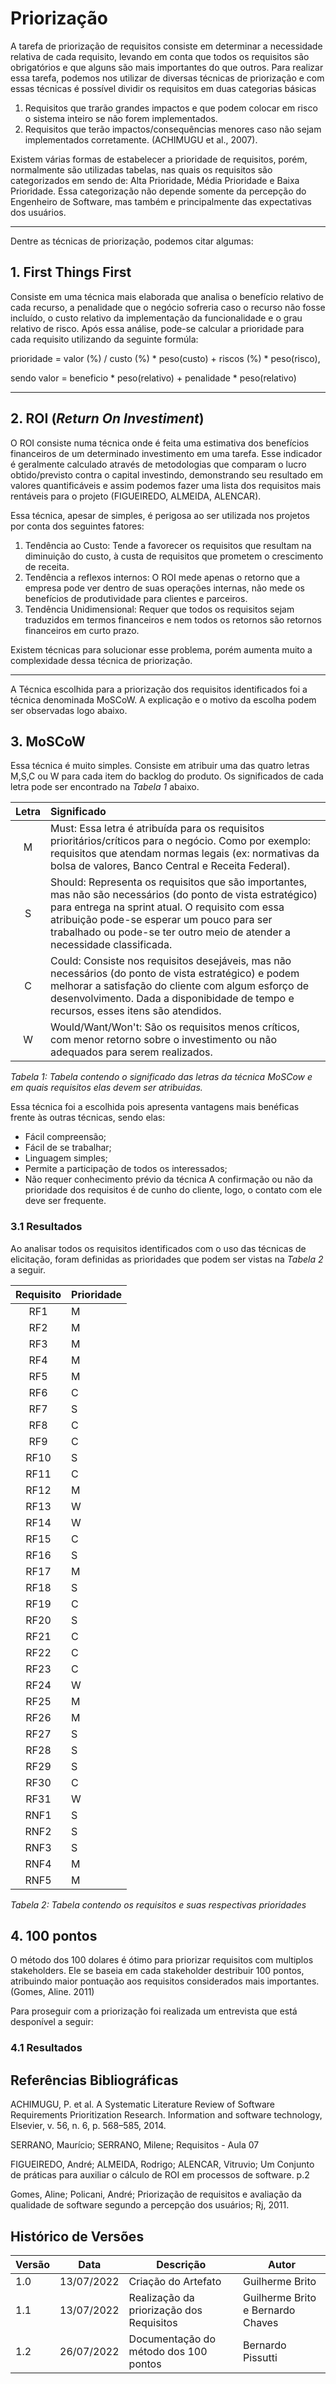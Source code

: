 # Priorização

A tarefa de priorização de requisitos consiste em determinar a necessidade relativa de cada requisito, levando em conta que todos os requisitos são obrigatórios e que alguns são mais importantes do que outros. Para realizar essa tarefa, podemos nos utilizar de diversas técnicas de priorização e com essas técnicas é possível dividir os requisitos em duas categorias básicas
1.  Requisitos que trarão grandes impactos e que podem colocar em risco o sistema inteiro se não forem implementados.
2.  Requisitos que terão impactos/consequências menores caso não sejam implementados corretamente. (ACHIMUGU et al., 2007).

Existem várias formas de estabelecer a prioridade de requisitos, porém, normalmente são utilizadas tabelas, nas quais os requisitos são categorizados em sendo de: Alta Prioridade, Média Prioridade e Baixa Prioridade. Essa categorização não depende somente da percepção do Engenheiro de Software, mas também e principalmente das expectativas dos usuários.

---

Dentre as técnicas de priorização, podemos citar algumas:


## 1. First Things First

Consiste em uma técnica mais elaborada que analisa o benefício relativo de cada recurso, a penalidade que o negócio sofreria caso o recurso não fosse incluído, o custo relativo da implementação da funcionalidade e o grau relativo de risco. Após essa análise, pode-se calcular a prioridade para cada requisito utilizando da seguinte formúla:

prioridade = valor (%) / custo (%) * peso(custo) + riscos (%) * peso(risco),

sendo valor = beneficio * peso(relativo) + penalidade * peso(relativo)

---

##  2. ROI (_Return On Investiment_)

O ROI consiste numa técnica onde é feita uma estimativa dos benefícios financeiros de um determinado investimento em uma tarefa. Esse indicador é geralmente calculado através de metodologias que comparam o lucro obtido/previsto contra o capital investindo, demonstrando seu resultado em valores quantificáveis e assim podemos fazer uma lista dos requisitos mais rentáveis para o projeto (FIGUEIREDO, ALMEIDA, ALENCAR).

Essa técnica, apesar de simples, é perigosa ao ser utilizada nos projetos por conta dos seguintes fatores:
1.  Tendência ao Custo: Tende a favorecer os requisitos que resultam na diminuição do custo, à custa de requisitos que prometem o crescimento de receita.
2.  Tendência a reflexos internos: O ROI mede apenas o retorno que a empresa pode ver dentro de suas operações internas, não mede os benefícios de produtividade para clientes e parceiros.
3.  Tendência Unidimensional: Requer que todos os requisitos sejam traduzidos em termos financeiros e nem todos os retornos são retornos financeiros em curto prazo.

Existem técnicas para solucionar esse problema, porém aumenta muito a complexidade dessa técnica de priorização.

---
A Técnica escolhida para a priorização dos requisitos identificados foi a técnica denominada MoSCoW. A explicação e o motivo da escolha podem ser observadas logo abaixo.

## 3. MoSCoW

Essa técnica é muito simples. Consiste em atribuir uma das quatro letras M,S,C ou W para cada item do backlog do produto. Os significados de cada letra pode ser encontrado na _Tabela 1_ abaixo.

| Letra | Significado    |
|:--------:|:-----|
| M    | Must: Essa letra é atribuída para os requisitos prioritários/críticos para o negócio. Como por exemplo: requisitos que atendam normas legais (ex: normativas da bolsa de valores, Banco Central e Receita Federal). |  
| S    | Should: Representa os requisitos que são importantes, mas não são necessários (do ponto de vista estratégico) para entrega na sprint atual. O requisito com essa atribuição pode-se esperar um pouco para ser trabalhado ou pode-se ter outro meio de atender a necessidade classificada. | 
| C    | Could: Consiste nos requisitos desejáveis, mas não necessários (do ponto de vista estratégico) e podem melhorar a satisfação do cliente com algum esforço de desenvolvimento. Dada a disponibidade de tempo e recursos, esses itens são atendidos.|  
| W    | Would/Want/Won't: São os requisitos menos críticos, com menor retorno sobre o investimento ou não adequados para serem realizados.| 

_Tabela 1: Tabela contendo o significado das letras da técnica MoSCow e em quais requisitos elas devem ser atribuidas._ 

Essa técnica foi a escolhida pois apresenta vantagens mais benéficas frente às outras técnicas, sendo elas:
-   Fácil compreensão;
-   Fácil de se trabalhar;
-   Linguagem simples;
-   Permite a participação de todos os interessados;
-   Não requer conhecimento prévio da técnica
A confirmação ou não da prioridade dos requisitos é de cunho do cliente, logo, o contato com ele deve ser frequente.

### 3.1 Resultados

Ao analisar todos os requisitos identificados com o uso das técnicas de elicitação, foram definidas as prioridades que podem ser vistas na _Tabela 2_ a seguir.

| Requisito | Prioridade |
|:--------:|:-----|
| RF1    | M|
| RF2    | M|
| RF3    |M|
| RF4    |M|
| RF5    | M|
| RF6    | C |
| RF7    | S|
| RF8    | C|
| RF9    | C|
| RF10   | S|
| RF11   | C |
| RF12   | M|
| RF13   | W|
| RF14   | W|
| RF15   | C |
| RF16   | S|
| RF17   | M|
| RF18   |S|
| RF19   |C|
| RF20   |S|
| RF21   |C|
| RF22   |C|
| RF23   |C|
| RF24   |W|
| RF25   |M|
| RF26   |M|
| RF27   |S|
| RF28   |S|
| RF29   |S|
| RF30   |C|
| RF31   |W|
| RNF1   |S|
| RNF2   |S|
| RNF3   |S|
| RNF4   |M|
| RNF5   |M|

_Tabela 2: Tabela contendo os requisitos e suas respectivas prioridades_

## 4. 100 pontos

O método dos 100 dolares é ótimo para priorizar requisitos com multiplos stakeholders. Ele se baseia em
cada stakeholder destribuir 100 pontos, atribuindo maior pontuação aos requisitos considerados mais importantes.(Gomes, Aline. 2011)

Para proseguir com a priorização foi realizada um entrevista que está desponível a seguir:

### 4.1 Resultados

## Referências Bibliográficas

ACHIMUGU, P. et al. A Systematic Literature Review of Software Requirements Prioritization
Research. Information and software technology, Elsevier, v. 56, n. 6, p. 568–585, 2014.

SERRANO, Maurício; SERRANO, Milene; Requisitos - Aula 07

FIGUEIREDO, André; ALMEIDA, Rodrigo; ALENCAR, Vitruvio; Um Conjunto de práticas para auxiliar o cálculo de ROI em processos de software. p.2

Gomes, Aline; Policani, André; Priorização de requisitos e avaliação da qualidade de software segundo a percepção dos usuários; Rj, 2011.

## Histórico de Versões

| Versão | Data       | Descrição                                | Autor                             |
|--------|------------|------------------------------------------|-----------------------------------|
| 1.0    | 13/07/2022 | Criação do Artefato                      | Guilherme Brito                   |
| 1.1    | 13/07/2022 | Realização da priorização dos Requisitos | Guilherme Brito e Bernardo Chaves |
| 1.2    | 26/07/2022 | Documentação do método dos 100 pontos    | Bernardo Pissutti                 |
